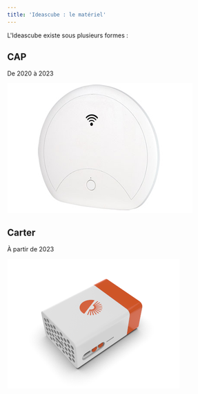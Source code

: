 ```yaml
---
title: 'Ideascube : le matériel'
---
```


L'Ideascube existe sous plusieurs formes :

## CAP

De 2020 à 2023

![](CMAL100_430_1.jpg)

## Carter

À partir de 2023

![](ideascube-carter-400x300.png)
